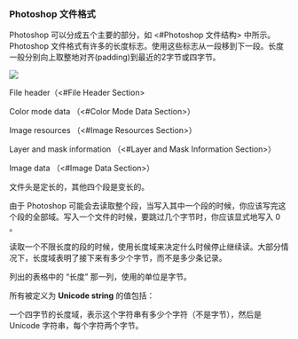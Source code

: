 ### Photoshop 文件格式

Photoshop 可以分成五个主要的部分，如 <#Photoshop 文件结构> 中所示。Photoshop 文件格式有许多的长度标志。使用这些标志从一段移到下一段。长度一般分别向上取整地对齐(padding)到最近的2字节或四字节。

![](http://www.adobe.com/devnet-apps/photoshop/fileformatashtml/images/PhotoshopFileFormatsStructure.gif)

File header（<#File Header Section>

Color mode data （<#Color Mode Data Section>）

Image resources （<#Image Resources Section>）

Layer and mask information （<#Layer and Mask Information Section>）

Image data （<#Image Data Section>）

文件头是定长的，其他四个段是变长的。

由于 Photoshop 可能会去读取整个段，当写入其中一个段的时候，你应该写完这个段的全部域。写入一个文件的时候，要跳过几个字节时，你应该显式地写入 0 。

读取一个不限长度的段的时候，使用长度域来决定什么时候停止继续读。大部分情况下，长度域表明了接下来有多少个字节，而不是多少条记录。

列出的表格中的 “长度” 那一列，使用的单位是字节。

所有被定义为 **Unicode string** 的值包括：

一个四字节的长度域，表示这个字符串有多少个字符（不是字节），然后是 Unicode 字符串，每个字符两个字节。

